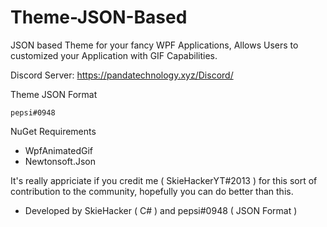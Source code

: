 # Theme-JSON-Based
JSON based Theme for your fancy WPF Applications, Allows Users to customized your Application with GIF Capabilities.



Discord Server: https://pandatechnology.xyz/Discord/

Theme JSON Format 
```
pepsi#0948
```

NuGet Requirements

* WpfAnimatedGif
* Newtonsoft.Json

It's really appriciate if you credit me ( SkieHackerYT#2013 ) for this sort of contribution to the community, 
hopefully you can do better than this.

- Developed by SkieHacker ( C# ) and pepsi#0948 ( JSON Format )
